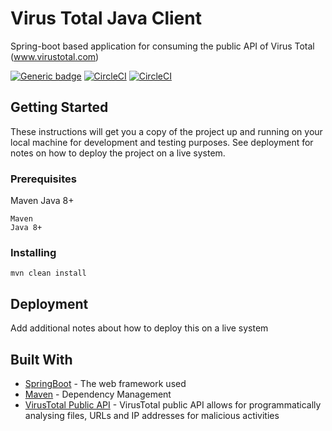 # Virus Total Java Client
Spring-boot based application for consuming the public API of Virus Total (www.virustotal.com)

[![Generic badge](https://img.shields.io/badge/VirusTotal-SpringBoot-<COLOR>.svg)](https://shields.io/)
[![CircleCI](https://circleci.com/gh/arisath/VirusTotal-java-client/tree/master.svg?style=svg)](https://circleci.com/gh/arisath/VirusTotal-java-client/tree/master)
[![CircleCI](https://circleci.com/gh/arisath/VirusTotal-java-client/tree/master.svg?style=shield)](https://circleci.com/gh/arisath/VirusTotal-java-client/tree/master)


## Getting Started

These instructions will get you a copy of the project up and running on your local machine for development and testing purposes. See deployment for notes on how to deploy the project on a live system.

### Prerequisites

Maven
Java 8+
```
Maven
Java 8+
```

### Installing


```
mvn clean install
```




## Deployment

Add additional notes about how to deploy this on a live system

## Built With

* [SpringBoot](http://spring.io/projects/spring-boot) - The web framework used
* [Maven](https://maven.apache.org/) - Dependency Management
* [VirusTotal Public API](https://developers.virustotal.com/v2.0/reference#getting-started) - VirusTotal public API allows for programmatically analysing files, URLs and IP addresses for malicious activities



